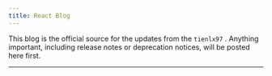 ```yaml
---
title: React Blog
---
```


<Intro>

This blog is the official source for the updates from the `tienlx97` . Anything important, including release notes or deprecation notices, will be posted here first.

</Intro>

<BlogWrapper className="sm:-mx-5 flex flex-col gap-5 mt-12">

</BlogWrapper>

---
